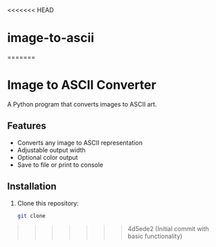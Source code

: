 <<<<<<< HEAD
# image-to-ascii
=======
# Image to ASCII Converter

A Python program that converts images to ASCII art.

## Features
- Converts any image to ASCII representation
- Adjustable output width
- Optional color output
- Save to file or print to console

## Installation
1. Clone this repository:
   ```bash
   git clone 
>>>>>>> 4d5ede2 (Initial commit with basic functionality)

